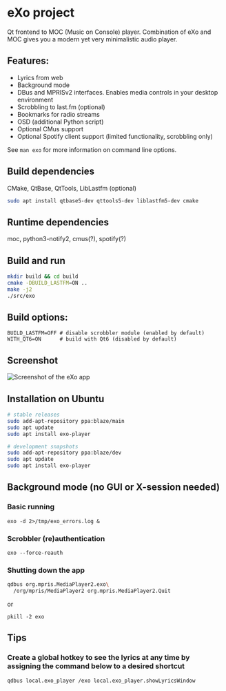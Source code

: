 # eXo project
 Qt frontend to MOC (Music on Console) player.
 Combination of eXo and MOC gives you a modern yet very minimalistic audio player.

## Features: ##
* Lyrics from web
* Background mode
* DBus and MPRISv2 interfaces. Enables media controls in your desktop environment
* Scrobbling to last.fm (optional)
* Bookmarks for radio streams
* OSD (additional Python script)
* Optional CMus support
* Optional Spotify client support (limited functionality, scrobbling only)

See `man exo` for more information on command line options.

## Build dependencies ##
CMake, QtBase, QtTools, LibLastfm (optional)

```bash
sudo apt install qtbase5-dev qttools5-dev liblastfm5-dev cmake
```

## Runtime dependencies ##
moc, python3-notify2, cmus(?), spotify(?)

## Build and run ##
```bash
mkdir build && cd build
cmake -DBUILD_LASTFM=ON ..
make -j2
./src/exo
```

## Build options: ##
```
BUILD_LASTFM=OFF # disable scrobbler module (enabled by default)
WITH_QT6=ON      # build with Qt6 (disabled by default)
```

## Screenshot ##
![Screenshot of the eXo app](https://raw.githubusercontent.com/loimu/exo/master/assets/screenshot.png)

## Installation on Ubuntu ##
```bash
# stable releases
sudo add-apt-repository ppa:blaze/main
sudo apt update
sudo apt install exo-player

# development snapshots
sudo add-apt-repository ppa:blaze/dev
sudo apt update
sudo apt install exo-player
```

## Background mode (no GUI or X-session needed) ##
 ### Basic running ###
    exo -d 2>/tmp/exo_errors.log &

 ### Scrobbler (re)authentication ###
    exo --force-reauth

 ### Shutting down the app ###
```bash
qdbus org.mpris.MediaPlayer2.exo\
  /org/mpris/MediaPlayer2 org.mpris.MediaPlayer2.Quit
```
or

    pkill -2 exo

## Tips ##
 ### Create a global hotkey to see the lyrics at any time by assigning the command below to a desired shortcut ###
    qdbus local.exo_player /exo local.exo_player.showLyricsWindow
